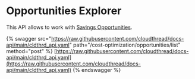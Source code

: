 # Opportunities Explorer

This API allows to work with [Savings Opportunities](http://127.0.0.1:5000/s/XCkDKj2xeiQhlyRGF6Wr/fundamentals/cost-savings/key-concepts/optimization-opportunities "mention").

{% swagger src="https://raw.githubusercontent.com/cloudthread/docs-api/main/cldthrd_api.yaml" path="/cost-optimization/opportunities/list" method="post" %}
[https://raw.githubusercontent.com/cloudthread/docs-api/main/cldthrd_api.yaml](https://raw.githubusercontent.com/cloudthread/docs-api/main/cldthrd_api.yaml)
{% endswagger %}

